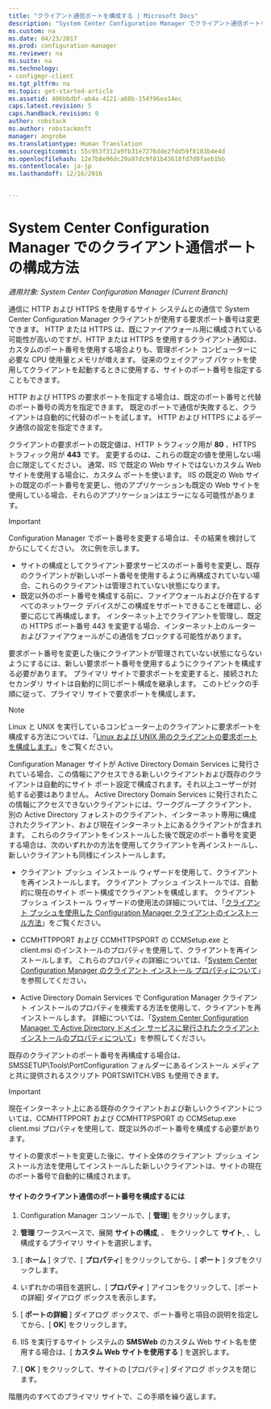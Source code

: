 ```yaml
---
title: "クライアント通信ポートを構成する | Microsoft Docs"
description: "System Center Configuration Manager でクライアント通信ポートを設定します。"
ms.custom: na
ms.date: 04/23/2017
ms.prod: configuration-manager
ms.reviewer: na
ms.suite: na
ms.technology:
- configmgr-client
ms.tgt_pltfrm: na
ms.topic: get-started-article
ms.assetid: 406bbdbf-ab4a-4121-a68b-154f96ea14ec
caps.latest.revision: 5
caps.handback.revision: 0
author: robstack
ms.author: robstackmsft
manager: angrobe
ms.translationtype: Human Translation
ms.sourcegitcommit: 55c953f312a9fb31e7276dde2fdd59f8183b4e4d
ms.openlocfilehash: 12e7b8e96dc29a97dc9f81b43618fd7d0faeb1bb
ms.contentlocale: ja-jp
ms.lasthandoff: 12/16/2016


---
```

# <a name="how-to-configure-client-communication-ports-in-system-center-configuration-manager"></a>System Center Configuration Manager でのクライアント通信ポートの構成方法

*適用対象: System Center Configuration Manager (Current Branch)*

通信に HTTP および HTTPS を使用するサイト システムとの通信で System Center Configuration Manager クライアントが使用する要求ポート番号は変更できます。 HTTP または HTTPS は、既にファイアウォール用に構成されている可能性が高いのですが、HTTP または HTTPS を使用するクライアント通知は、カスタムのポート番号を使用する場合よりも、管理ポイント コンピューターに必要な CPU 使用量とメモリが増えます。 従来のウェイクアップ パケットを使用してクライアントを起動するときに使用する、サイトのポート番号を指定することもできます。  

 HTTP および HTTPS の要求ポートを指定する場合は、既定のポート番号と代替のポート番号の両方を指定できます。 既定のポートで通信が失敗すると、クライアントは自動的に代替のポートを試します。 HTTP および HTTPS によるデータ通信の設定を指定できます。  

 クライアントの要求ポートの既定値は、HTTP トラフィック用が **80** 、HTTPS トラフィック用が **443** です。 変更するのは、これらの既定の値を使用しない場合に限定してください。 通常、IIS で既定の Web サイトではないカスタム Web サイトを使用する場合に、カスタム ポートを使います。 IIS の既定の Web サイトの既定のポート番号を変更し、他のアプリケーションも既定の Web サイトを使用している場合、それらのアプリケーションはエラーになる可能性があります。  

> [!IMPORTANT]  
>  Configuration Manager でポート番号を変更する場合は、その結果を検討してからにしてください。 次に例を示します。  
>   
>  -   サイトの構成としてクライアント要求サービスのポート番号を変更し、既存のクライアントが新しいポート番号を使用するように再構成されていない場合、これらのクライアントは管理されていない状態になります。  
> -   既定以外のポート番号を構成する前に、ファイアウォールおよび介在するすべてのネットワーク デバイスがこの構成をサポートできることを確認し、必要に応じて再構成します。 インターネット上でクライアントを管理し、既定の HTTPS ポート番号 443 を変更する場合、インターネット上のルーターおよびファイアウォールがこの通信をブロックする可能性があります。  

 要求ポート番号を変更した後にクライアントが管理されていない状態にならないようにするには、新しい要求ポート番号を使用するようにクライアントを構成する必要があります。 プライマリ サイトで要求ポートを変更すると、接続されたセカンダリ サイトは自動的に同じポート構成を継承します。 このトピックの手順に従って、プライマリ サイトで要求ポートを構成します。  

> [!NOTE]  
>  Linux と UNIX を実行しているコンピューター上のクライアントに要求ポートを構成する方法については、「[Linux および UNIX 用のクライアントの要求ポートを構成します。](../../../core/clients/deploy/deploy-clients-to-unix-and-linux-servers.md#BKMK_ConfigLnUClientCommuincations)」をご覧ください。  

 Configuration Manager サイトが Active Directory Domain Services に発行されている場合、この情報にアクセスできる新しいクライアントおよび既存のクライアントは自動的にサイト ポート設定で構成されます。それ以上ユーザーが対処する必要はありません。 Active Directory Domain Services に発行されたこの情報にアクセスできないクライアントには、ワークグループ クライアント、別の Active Directory フォレストのクライアント、インターネット専用に構成されたクライアント、および現在インターネット上にあるクライアントが含まれます。 これらのクライアントをインストールした後で既定のポート番号を変更する場合は、次のいずれかの方法を使用してクライアントを再インストールし、新しいクライアントも同様にインストールします。  

-   クライアント プッシュ インストール ウィザードを使用して、クライアントを再インストールします。 クライアント プッシュ インストールでは、自動的に現在のサイト ポート構成でクライアントを構成します。 クライアント プッシュ インストール ウィザードの使用法の詳細については、「[クライアント プッシュを使用した Configuration Manager クライアントのインストール方法](../../../core/clients/deploy/deploy-clients-to-windows-computers.md#BKMK_ClientPush)」をご覧ください。  

-   CCMHTTPPORT および CCMHTTPSPORT の CCMSetup.exe と client.msi のインストールのプロパティを使用して、クライアントを再インストールします。 これらのプロパティの詳細については、「[System Center Configuration Manager のクライアント インストール プロパティについて](../../../core/clients/deploy/about-client-installation-properties.md)」を参照してください。  

-   Active Directory Domain Services で Configuration Manager クライアント インストールのプロパティを検索する方法を使用して、クライアントを再インストールします。 詳細については、「[System Center Configuration Manager で Active Directory ドメイン サービスに発行されたクライアント インストールのプロパティについて](../../../core/clients/deploy/about-client-installation-properties-published-to-active-directory-domain-services.md)」を参照してください。  

 既存のクライアントのポート番号を再構成する場合は、SMSSETUP\Tools\PortConfiguration フォルダーにあるインストール メディアと共に提供されるスクリプト PORTSWITCH.VBS も使用できます。  

> [!IMPORTANT]  
>  現在インターネット上にある既存のクライアントおよび新しいクライアントについては、CCMHTTPPORT および CCMHTTPSPORT の CCMSetup.exe client.msi プロパティを使用して、既定以外のポート番号を構成する必要があります。  

 サイトの要求ポートを変更した後に、サイト全体のクライアント プッシュ インストール方法を使用してインストールした新しいクライアントは、サイトの現在のポート番号で自動的に構成されます。  

#### <a name="to-configure-the-client-communication-port-numbers-for-a-site"></a>サイトのクライアント通信のポート番号を構成するには  

1.  Configuration Manager コンソールで、[ **管理**] をクリックします。  

2.  **管理**  ワークスペースで、展開 **サイトの構成**, 、 をクリックして **サイト**, 、し構成するプライマリ サイトを選択します。  

3.  [ **ホーム** ] タブで、[ **プロパティ**] をクリックしてから、[ **ポート** ] タブをクリックします。  

4.  いずれかの項目を選択し、[ **プロパティ** ] アイコンをクリックして、[ポートの詳細] ダイアログ ボックスを表示します。  

5.  [ **ポートの詳細** ] ダイアログ ボックスで、ポート番号と項目の説明を指定してから、[ **OK**] をクリックします。  

6.  IIS を実行するサイト システムの **SMSWeb** のカスタム Web サイト名を使用する場合は、[ **カスタム Web サイトを使用する** ] を選択します。  

7.  [ **OK** ] をクリックして、サイトの [プロパティ] ダイアログ ボックスを閉じます。  

 階層内のすべてのプライマリ サイトで、この手順を繰り返します。


